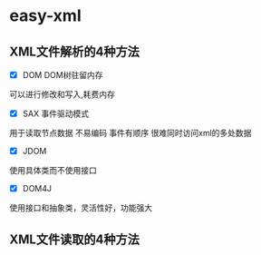 # easy-xml

## XML文件解析的4种方法

- [x] DOM DOM树驻留内存

可以进行修改和写入,耗费内存
- [x] SAX 事件驱动模式

用于读取节点数据 不易编码 事件有顺序 很难同时访问xml的多处数据
- [x] JDOM

使用具体类而不使用接口
- [x] DOM4J

使用接口和抽象类，灵活性好，功能强大

## XML文件读取的4种方法